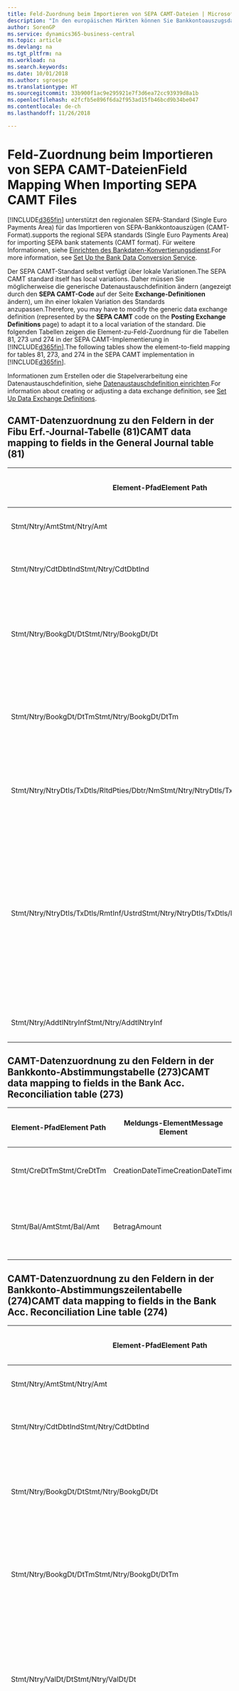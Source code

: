 ```yaml
---
title: Feld-Zuordnung beim Importieren von SEPA CAMT-Dateien | Microsoft Docs
description: "In den europäischen Märkten können Sie Bankkontoauszugsdateien in den regionalen SEPA-Standards (einzelner Eurozahlungs-Bereich) importieren."
author: SorenGP
ms.service: dynamics365-business-central
ms.topic: article
ms.devlang: na
ms.tgt_pltfrm: na
ms.workload: na
ms.search.keywords: 
ms.date: 10/01/2018
ms.author: sgroespe
ms.translationtype: HT
ms.sourcegitcommit: 33b900f1ac9e295921e7f3d6ea72cc93939d8a1b
ms.openlocfilehash: e2fcfb5e896f6da2f953ad15fb46bcd9b34be047
ms.contentlocale: de-ch
ms.lasthandoff: 11/26/2018

---
```

# <a name="field-mapping-when-importing-sepa-camt-files"></a><span data-ttu-id="899b1-103">Feld-Zuordnung beim Importieren von SEPA CAMT-Dateien</span><span class="sxs-lookup"><span data-stu-id="899b1-103">Field Mapping When Importing SEPA CAMT Files</span></span>
[!INCLUDE[d365fin](includes/d365fin_md.md)] <span data-ttu-id="899b1-104">unterstützt den regionalen SEPA-Standard (Single Euro Payments Area) für das Importieren von SEPA-Bankkontoauszügen (CAMT-Format).</span><span class="sxs-lookup"><span data-stu-id="899b1-104">supports the regional SEPA standards (Single Euro Payments Area) for importing SEPA bank statements (CAMT format).</span></span> <span data-ttu-id="899b1-105">Für weitere Informationen, siehe [Einrichten des Bankdaten-Konvertierungsdienst](bank-how-setup-bank-data-conversion-service.md).</span><span class="sxs-lookup"><span data-stu-id="899b1-105">For more information, see [Set Up the Bank Data Conversion Service](bank-how-setup-bank-data-conversion-service.md).</span></span>  

 <span data-ttu-id="899b1-106">Der SEPA CAMT-Standard selbst verfügt über lokale Variationen.</span><span class="sxs-lookup"><span data-stu-id="899b1-106">The SEPA CAMT standard itself has local variations.</span></span> <span data-ttu-id="899b1-107">Daher müssen Sie möglicherweise die generische Datenaustauschdefinition ändern (angezeigt durch den **SEPA CAMT-Code** auf der Seite **Exchange-Definitionen** ändern), um ihn einer lokalen Variation des Standards anzupassen.</span><span class="sxs-lookup"><span data-stu-id="899b1-107">Therefore, you may have to modify the generic data exchange definition (represented by the **SEPA CAMT** code on the **Posting Exchange Definitions** page) to adapt it to a local variation of the standard.</span></span> <span data-ttu-id="899b1-108">Die folgenden Tabellen zeigen die Element-zu-Feld-Zuordnung für die Tabellen 81, 273 und 274 in der SEPA CAMT-Implementierung in [!INCLUDE[d365fin](includes/d365fin_md.md)].</span><span class="sxs-lookup"><span data-stu-id="899b1-108">The following tables show the element-to-field mapping for tables 81, 273, and 274 in the SEPA CAMT implementation in [!INCLUDE[d365fin](includes/d365fin_md.md)].</span></span>  

 <span data-ttu-id="899b1-109">Informationen zum Erstellen oder die Stapelverarbeitung eine Datenaustauschdefinition, siehe [Datenaustauschdefinition einrichten](across-how-to-set-up-data-exchange-definitions.md).</span><span class="sxs-lookup"><span data-stu-id="899b1-109">For information about creating or adjusting a data exchange definition, see [Set Up Data Exchange Definitions](across-how-to-set-up-data-exchange-definitions.md).</span></span>  

## <a name="camt-data-mapping-to-fields-in-the-general-journal-table-81"></a><span data-ttu-id="899b1-110">CAMT-Datenzuordnung zu den Feldern in der Fibu Erf.-Journal-Tabelle (81)</span><span class="sxs-lookup"><span data-stu-id="899b1-110">CAMT data mapping to fields in the General Journal table (81)</span></span>  

|<span data-ttu-id="899b1-111">Element-Pfad</span><span class="sxs-lookup"><span data-stu-id="899b1-111">Element Path</span></span>|<span data-ttu-id="899b1-112">Meldungs-Element</span><span class="sxs-lookup"><span data-stu-id="899b1-112">Message Element</span></span>|<span data-ttu-id="899b1-113">Datentyp</span><span class="sxs-lookup"><span data-stu-id="899b1-113">Data Type</span></span>|<span data-ttu-id="899b1-114">Beschreibung</span><span class="sxs-lookup"><span data-stu-id="899b1-114">Description</span></span>|<span data-ttu-id="899b1-115">Kennzeichen mit negativem Zeichen</span><span class="sxs-lookup"><span data-stu-id="899b1-115">Negative-Sign Identifier</span></span>|<span data-ttu-id="899b1-116">Feldnr.</span><span class="sxs-lookup"><span data-stu-id="899b1-116">Field No.</span></span>|<span data-ttu-id="899b1-117">Feldname</span><span class="sxs-lookup"><span data-stu-id="899b1-117">Field Name</span></span>|  
|------------------|---------------------|---------------|-----------------|-------------------------------|---------------|----------------|  
|<span data-ttu-id="899b1-118">Stmt/Ntry/Amt</span><span class="sxs-lookup"><span data-stu-id="899b1-118">Stmt/Ntry/Amt</span></span>|<span data-ttu-id="899b1-119">Betrag</span><span class="sxs-lookup"><span data-stu-id="899b1-119">Amount</span></span>|<span data-ttu-id="899b1-120">Dezimal</span><span class="sxs-lookup"><span data-stu-id="899b1-120">Decimal</span></span>|<span data-ttu-id="899b1-121">Der Geldbetrag im Bargeldposten</span><span class="sxs-lookup"><span data-stu-id="899b1-121">The amount of money in the cash entry</span></span>||<span data-ttu-id="899b1-122">13</span><span class="sxs-lookup"><span data-stu-id="899b1-122">13</span></span>|<span data-ttu-id="899b1-123">Betrag</span><span class="sxs-lookup"><span data-stu-id="899b1-123">Amount</span></span>|  
|<span data-ttu-id="899b1-124">Stmt/Ntry/CdtDbtInd</span><span class="sxs-lookup"><span data-stu-id="899b1-124">Stmt/Ntry/CdtDbtInd</span></span>|<span data-ttu-id="899b1-125">CreditDebitIndicator</span><span class="sxs-lookup"><span data-stu-id="899b1-125">CreditDebitIndicator</span></span>|<span data-ttu-id="899b1-126">Text</span><span class="sxs-lookup"><span data-stu-id="899b1-126">Text</span></span>|<span data-ttu-id="899b1-127">Gibt an, ob der Posten ein Habenbetrag oder ein Sollposten ist</span><span class="sxs-lookup"><span data-stu-id="899b1-127">Indicates whether the entry is a credit or a debit entry</span></span>|<span data-ttu-id="899b1-128">DBIT</span><span class="sxs-lookup"><span data-stu-id="899b1-128">DBIT</span></span>|<span data-ttu-id="899b1-129">13</span><span class="sxs-lookup"><span data-stu-id="899b1-129">13</span></span>|<span data-ttu-id="899b1-130">Betrag</span><span class="sxs-lookup"><span data-stu-id="899b1-130">Amount</span></span>|  
|<span data-ttu-id="899b1-131">Stmt/Ntry/BookgDt/Dt</span><span class="sxs-lookup"><span data-stu-id="899b1-131">Stmt/Ntry/BookgDt/Dt</span></span>|<span data-ttu-id="899b1-132">Datum</span><span class="sxs-lookup"><span data-stu-id="899b1-132">Date</span></span>|<span data-ttu-id="899b1-133">Datum</span><span class="sxs-lookup"><span data-stu-id="899b1-133">Date</span></span>|<span data-ttu-id="899b1-134">Das Datum der Buchung eines Postens auf einem Konto oder in den Büchern des Buchhaltungsservices.</span><span class="sxs-lookup"><span data-stu-id="899b1-134">The date when an entry is posted to an account on the account servicer's books</span></span>||<span data-ttu-id="899b1-135">5</span><span class="sxs-lookup"><span data-stu-id="899b1-135">5</span></span>|<span data-ttu-id="899b1-136">Buchungsdatum</span><span class="sxs-lookup"><span data-stu-id="899b1-136">Posting Date</span></span>|  
|<span data-ttu-id="899b1-137">Stmt/Ntry/BookgDt/DtTm</span><span class="sxs-lookup"><span data-stu-id="899b1-137">Stmt/Ntry/BookgDt/DtTm</span></span>|<span data-ttu-id="899b1-138">DateTime</span><span class="sxs-lookup"><span data-stu-id="899b1-138">DateTime</span></span>|<span data-ttu-id="899b1-139">DateTime</span><span class="sxs-lookup"><span data-stu-id="899b1-139">DateTime</span></span>|<span data-ttu-id="899b1-140">Das Datum und die Uhrzeit der Buchung eines Postens auf einem Konto oder in den Büchern des Buchhaltungsservices.</span><span class="sxs-lookup"><span data-stu-id="899b1-140">The date and time when an entry is posted to an account on the account servicer's books</span></span>||<span data-ttu-id="899b1-141">5</span><span class="sxs-lookup"><span data-stu-id="899b1-141">5</span></span>|<span data-ttu-id="899b1-142">Buchungsdatum</span><span class="sxs-lookup"><span data-stu-id="899b1-142">Posting Date</span></span>|  
|<span data-ttu-id="899b1-143">Stmt/Ntry/NtryDtls/TxDtls/RltdPties/Dbtr/Nm</span><span class="sxs-lookup"><span data-stu-id="899b1-143">Stmt/Ntry/NtryDtls/TxDtls/RltdPties/Dbtr/Nm</span></span>|<span data-ttu-id="899b1-144">Name</span><span class="sxs-lookup"><span data-stu-id="899b1-144">Name</span></span>|<span data-ttu-id="899b1-145">Text</span><span class="sxs-lookup"><span data-stu-id="899b1-145">Text</span></span>|<span data-ttu-id="899b1-146">Der Name der Partei, die einen Geldbetrag an das (wesentlichen) schuldet können</span><span class="sxs-lookup"><span data-stu-id="899b1-146">The name of the party that owes an amount of money to the (ultimate) creditor</span></span>||<span data-ttu-id="899b1-147">1221</span><span class="sxs-lookup"><span data-stu-id="899b1-147">1221</span></span>|<span data-ttu-id="899b1-148">Informationen Zahlender</span><span class="sxs-lookup"><span data-stu-id="899b1-148">Payer Information</span></span>|  
|<span data-ttu-id="899b1-149">Stmt/Ntry/NtryDtls/TxDtls/RmtInf/Ustrd</span><span class="sxs-lookup"><span data-stu-id="899b1-149">Stmt/Ntry/NtryDtls/TxDtls/RmtInf/Ustrd</span></span>|<span data-ttu-id="899b1-150">Unstrukturiert</span><span class="sxs-lookup"><span data-stu-id="899b1-150">Unstructured</span></span>|<span data-ttu-id="899b1-151">Text</span><span class="sxs-lookup"><span data-stu-id="899b1-151">Text</span></span>|<span data-ttu-id="899b1-152">Informationen, die angegeben werden, um Abgleichen/Abstimmung eines Postens mit den Artikeln zu aktivieren, die die Zahlung abgleichen soll, wie etwa Handelsrechnungen in einem Debitorensystem, in unstrukturierter Form.</span><span class="sxs-lookup"><span data-stu-id="899b1-152">Information supplied to enable the matching/reconciliation of an entry with the items that the payment is intended to settle, such as commercial invoices in an accounts-receivable system, in an unstructured form</span></span>||<span data-ttu-id="899b1-153">8</span><span class="sxs-lookup"><span data-stu-id="899b1-153">8</span></span>|<span data-ttu-id="899b1-154">Beschreibung</span><span class="sxs-lookup"><span data-stu-id="899b1-154">Description</span></span>|  
|<span data-ttu-id="899b1-155">Stmt/Ntry/AddtlNtryInf</span><span class="sxs-lookup"><span data-stu-id="899b1-155">Stmt/Ntry/AddtlNtryInf</span></span>|<span data-ttu-id="899b1-156">ZusätzlicheEingabeInformationen</span><span class="sxs-lookup"><span data-stu-id="899b1-156">AdditionalEntryInformation</span></span>|<span data-ttu-id="899b1-157">Text</span><span class="sxs-lookup"><span data-stu-id="899b1-157">Text</span></span>|<span data-ttu-id="899b1-158">Zusätzliche Informationen zu der Eingabe</span><span class="sxs-lookup"><span data-stu-id="899b1-158">Additional information about the entry</span></span>||<span data-ttu-id="899b1-159">1222</span><span class="sxs-lookup"><span data-stu-id="899b1-159">1222</span></span>|<span data-ttu-id="899b1-160">Transaktionsinformationen</span><span class="sxs-lookup"><span data-stu-id="899b1-160">Transaction Information</span></span>|  

## <a name="camt-data-mapping-to-fields-in-the-bank-acc-reconciliation-table-273"></a><span data-ttu-id="899b1-161">CAMT-Datenzuordnung zu den Feldern in der Bankkonto-Abstimmungstabelle (273)</span><span class="sxs-lookup"><span data-stu-id="899b1-161">CAMT data mapping to fields in the Bank Acc. Reconciliation table (273)</span></span>  

|<span data-ttu-id="899b1-162">Element-Pfad</span><span class="sxs-lookup"><span data-stu-id="899b1-162">Element Path</span></span>|<span data-ttu-id="899b1-163">Meldungs-Element</span><span class="sxs-lookup"><span data-stu-id="899b1-163">Message Element</span></span>|<span data-ttu-id="899b1-164">Datentyp</span><span class="sxs-lookup"><span data-stu-id="899b1-164">Data Type</span></span>|<span data-ttu-id="899b1-165">Beschreibung</span><span class="sxs-lookup"><span data-stu-id="899b1-165">Description</span></span>|<span data-ttu-id="899b1-166">Kennzeichen mit negativem Zeichen</span><span class="sxs-lookup"><span data-stu-id="899b1-166">Negative-Sign Identifier</span></span>|<span data-ttu-id="899b1-167">Feldnr.</span><span class="sxs-lookup"><span data-stu-id="899b1-167">Field No.</span></span>|<span data-ttu-id="899b1-168">Feldname</span><span class="sxs-lookup"><span data-stu-id="899b1-168">Field Name</span></span>|  
|------------------|---------------------|---------------|-----------------|-------------------------------|---------------|----------------|  
|<span data-ttu-id="899b1-169">Stmt/CreDtTm</span><span class="sxs-lookup"><span data-stu-id="899b1-169">Stmt/CreDtTm</span></span>|<span data-ttu-id="899b1-170">CreationDateTime</span><span class="sxs-lookup"><span data-stu-id="899b1-170">CreationDateTime</span></span>|<span data-ttu-id="899b1-171">Datum</span><span class="sxs-lookup"><span data-stu-id="899b1-171">Date</span></span>|<span data-ttu-id="899b1-172">Das Datum und die Uhrzeit der Erstellung der Nachricht.</span><span class="sxs-lookup"><span data-stu-id="899b1-172">The date and time when the message was created</span></span>||<span data-ttu-id="899b1-173">3</span><span class="sxs-lookup"><span data-stu-id="899b1-173">3</span></span>|<span data-ttu-id="899b1-174">Auszugsdatum</span><span class="sxs-lookup"><span data-stu-id="899b1-174">Statement Date</span></span>|  
|<span data-ttu-id="899b1-175">Stmt/Bal/Amt</span><span class="sxs-lookup"><span data-stu-id="899b1-175">Stmt/Bal/Amt</span></span>|<span data-ttu-id="899b1-176">Betrag</span><span class="sxs-lookup"><span data-stu-id="899b1-176">Amount</span></span>|<span data-ttu-id="899b1-177">Dezimal</span><span class="sxs-lookup"><span data-stu-id="899b1-177">Decimal</span></span>|<span data-ttu-id="899b1-178">Der Betrag, der aus den Nettobeträgen für alle Soll- und Habenposten resultiert</span><span class="sxs-lookup"><span data-stu-id="899b1-178">The amount resulting from the netted amounts for all debit and credit entries</span></span>||<span data-ttu-id="899b1-179">4</span><span class="sxs-lookup"><span data-stu-id="899b1-179">4</span></span>|<span data-ttu-id="899b1-180">Auszug Schluss-Saldo</span><span class="sxs-lookup"><span data-stu-id="899b1-180">Statement Ending Balance</span></span>|  

## <a name="camt-data-mapping-to-fields-in-the-bank-acc-reconciliation-line-table-274"></a><span data-ttu-id="899b1-181">CAMT-Datenzuordnung zu den Feldern in der Bankkonto-Abstimmungszeilentabelle (274)</span><span class="sxs-lookup"><span data-stu-id="899b1-181">CAMT data mapping to fields in the Bank Acc. Reconciliation Line table (274)</span></span>  

|<span data-ttu-id="899b1-182">Element-Pfad</span><span class="sxs-lookup"><span data-stu-id="899b1-182">Element Path</span></span>|<span data-ttu-id="899b1-183">Meldungs-Element</span><span class="sxs-lookup"><span data-stu-id="899b1-183">Message Element</span></span>|<span data-ttu-id="899b1-184">Datentyp</span><span class="sxs-lookup"><span data-stu-id="899b1-184">Data Type</span></span>|<span data-ttu-id="899b1-185">Beschreibung</span><span class="sxs-lookup"><span data-stu-id="899b1-185">Description</span></span>|<span data-ttu-id="899b1-186">Kennzeichen mit negativem Zeichen</span><span class="sxs-lookup"><span data-stu-id="899b1-186">Negative-Sign Identifier</span></span>|<span data-ttu-id="899b1-187">Feldnr.</span><span class="sxs-lookup"><span data-stu-id="899b1-187">Field No.</span></span>|<span data-ttu-id="899b1-188">Feldname</span><span class="sxs-lookup"><span data-stu-id="899b1-188">Field Name</span></span>|  
|------------------|---------------------|---------------|-----------------|-------------------------------|---------------|----------------|  
|<span data-ttu-id="899b1-189">Stmt/Ntry/Amt</span><span class="sxs-lookup"><span data-stu-id="899b1-189">Stmt/Ntry/Amt</span></span>|<span data-ttu-id="899b1-190">Betrag</span><span class="sxs-lookup"><span data-stu-id="899b1-190">Amount</span></span>|<span data-ttu-id="899b1-191">Dezimal</span><span class="sxs-lookup"><span data-stu-id="899b1-191">Decimal</span></span>|<span data-ttu-id="899b1-192">Der Geldbetrag im Bargeldposten</span><span class="sxs-lookup"><span data-stu-id="899b1-192">The amount of money in the cash entry</span></span>||<span data-ttu-id="899b1-193">7</span><span class="sxs-lookup"><span data-stu-id="899b1-193">7</span></span>|<span data-ttu-id="899b1-194">Auszugsbetrag</span><span class="sxs-lookup"><span data-stu-id="899b1-194">Statement Amount</span></span>|  
|<span data-ttu-id="899b1-195">Stmt/Ntry/CdtDbtInd</span><span class="sxs-lookup"><span data-stu-id="899b1-195">Stmt/Ntry/CdtDbtInd</span></span>|<span data-ttu-id="899b1-196">CreditDebitIndicator</span><span class="sxs-lookup"><span data-stu-id="899b1-196">CreditDebitIndicator</span></span>|<span data-ttu-id="899b1-197">Text</span><span class="sxs-lookup"><span data-stu-id="899b1-197">Text</span></span>|<span data-ttu-id="899b1-198">Gibt an, ob der Posten ein Habenbetrag oder ein Sollposten ist</span><span class="sxs-lookup"><span data-stu-id="899b1-198">Indicates whether the entry is a credit or a debit entry</span></span>|<span data-ttu-id="899b1-199">DBIT</span><span class="sxs-lookup"><span data-stu-id="899b1-199">DBIT</span></span>|<span data-ttu-id="899b1-200">7</span><span class="sxs-lookup"><span data-stu-id="899b1-200">7</span></span>|<span data-ttu-id="899b1-201">Auszugsbetrag</span><span class="sxs-lookup"><span data-stu-id="899b1-201">Statement Amount</span></span>|  
|<span data-ttu-id="899b1-202">Stmt/Ntry/BookgDt/Dt</span><span class="sxs-lookup"><span data-stu-id="899b1-202">Stmt/Ntry/BookgDt/Dt</span></span>|<span data-ttu-id="899b1-203">Datum</span><span class="sxs-lookup"><span data-stu-id="899b1-203">Date</span></span>|<span data-ttu-id="899b1-204">Datum</span><span class="sxs-lookup"><span data-stu-id="899b1-204">Date</span></span>|<span data-ttu-id="899b1-205">Das Datum der Buchung eines Postens auf einem Konto oder in den Büchern des Buchhaltungsservices.</span><span class="sxs-lookup"><span data-stu-id="899b1-205">The date when an entry is posted to an account on the account servicer's books</span></span>||<span data-ttu-id="899b1-206">5</span><span class="sxs-lookup"><span data-stu-id="899b1-206">5</span></span>|<span data-ttu-id="899b1-207">Transaktionsdatum</span><span class="sxs-lookup"><span data-stu-id="899b1-207">Transaction Date</span></span>|  
|<span data-ttu-id="899b1-208">Stmt/Ntry/BookgDt/DtTm</span><span class="sxs-lookup"><span data-stu-id="899b1-208">Stmt/Ntry/BookgDt/DtTm</span></span>|<span data-ttu-id="899b1-209">DateTime</span><span class="sxs-lookup"><span data-stu-id="899b1-209">DateTime</span></span>|<span data-ttu-id="899b1-210">DateTime</span><span class="sxs-lookup"><span data-stu-id="899b1-210">DateTime</span></span>|<span data-ttu-id="899b1-211">Das Datum und die Uhrzeit der Buchung eines Postens auf einem Konto oder in den Büchern des Buchhaltungsservices.</span><span class="sxs-lookup"><span data-stu-id="899b1-211">The date and time when an entry is posted to an account on the account servicer's books</span></span>||<span data-ttu-id="899b1-212">5</span><span class="sxs-lookup"><span data-stu-id="899b1-212">5</span></span>|<span data-ttu-id="899b1-213">Transaktionsdatum</span><span class="sxs-lookup"><span data-stu-id="899b1-213">Transaction Date</span></span>|  
|<span data-ttu-id="899b1-214">Stmt/Ntry/ValDt/Dt</span><span class="sxs-lookup"><span data-stu-id="899b1-214">Stmt/Ntry/ValDt/Dt</span></span>|<span data-ttu-id="899b1-215">Datum</span><span class="sxs-lookup"><span data-stu-id="899b1-215">Date</span></span>|<span data-ttu-id="899b1-216">Datum</span><span class="sxs-lookup"><span data-stu-id="899b1-216">Date</span></span>|<span data-ttu-id="899b1-217">Das Datum, an dem Anlagen für den Kontobesitzer im Falle eines Habenpostens verfügbar sind oder oder im Falle eines Sollpostens nicht mehr verfügbar sind.</span><span class="sxs-lookup"><span data-stu-id="899b1-217">The date when assets become available to the account owner in case of a credit entry, or cease to be available to the account owner in case of a debit entry</span></span>||<span data-ttu-id="899b1-218">12</span><span class="sxs-lookup"><span data-stu-id="899b1-218">12</span></span>|<span data-ttu-id="899b1-219">Valutadatum</span><span class="sxs-lookup"><span data-stu-id="899b1-219">Value Date</span></span>|  
|<span data-ttu-id="899b1-220">Stmt/Ntry/ValDt/DtTm</span><span class="sxs-lookup"><span data-stu-id="899b1-220">Stmt/Ntry/ValDt/DtTm</span></span>|<span data-ttu-id="899b1-221">DateTime</span><span class="sxs-lookup"><span data-stu-id="899b1-221">DateTime</span></span>|<span data-ttu-id="899b1-222">DateTime</span><span class="sxs-lookup"><span data-stu-id="899b1-222">DateTime</span></span>|<span data-ttu-id="899b1-223">Das Datum und die Uhrzeit, wenn Anlagen für den Kontobesitzer im Falle eines Habenpostens verfügbar sind oder oder im Falle eines Sollpostens nicht mehr verfügbar sind.</span><span class="sxs-lookup"><span data-stu-id="899b1-223">The date and time when assets become available to the account owner in case of a credit entry, or cease to be available to the account owner in case of a debit entry</span></span>||<span data-ttu-id="899b1-224">12</span><span class="sxs-lookup"><span data-stu-id="899b1-224">12</span></span>|<span data-ttu-id="899b1-225">Valutadatum</span><span class="sxs-lookup"><span data-stu-id="899b1-225">Value Date</span></span>|  
|<span data-ttu-id="899b1-226">Stmt/Ntry/NtryDtls/TxDtls/RltdPties/Dbtr/Nm</span><span class="sxs-lookup"><span data-stu-id="899b1-226">Stmt/Ntry/NtryDtls/TxDtls/RltdPties/Dbtr/Nm</span></span>|<span data-ttu-id="899b1-227">Name</span><span class="sxs-lookup"><span data-stu-id="899b1-227">Name</span></span>|<span data-ttu-id="899b1-228">Text</span><span class="sxs-lookup"><span data-stu-id="899b1-228">Text</span></span>|<span data-ttu-id="899b1-229">Der Name der Partei, die einen Geldbetrag an das (wesentlichen) schuldet können</span><span class="sxs-lookup"><span data-stu-id="899b1-229">The name of the party that owes an amount of money to the (ultimate) creditor</span></span>||<span data-ttu-id="899b1-230">15</span><span class="sxs-lookup"><span data-stu-id="899b1-230">15</span></span>|<span data-ttu-id="899b1-231">Informationen Zahlender</span><span class="sxs-lookup"><span data-stu-id="899b1-231">Payer Information</span></span>|  
|<span data-ttu-id="899b1-232">Stmt/Ntry/NtryDtls/TxDtls/RmtInf/Ustrd</span><span class="sxs-lookup"><span data-stu-id="899b1-232">Stmt/Ntry/NtryDtls/TxDtls/RmtInf/Ustrd</span></span>|<span data-ttu-id="899b1-233">Unstrukturiert</span><span class="sxs-lookup"><span data-stu-id="899b1-233">Unstructured</span></span>|<span data-ttu-id="899b1-234">Text</span><span class="sxs-lookup"><span data-stu-id="899b1-234">Text</span></span>|<span data-ttu-id="899b1-235">Informationen, die angegeben werden, um Abgleichen/Abstimmung eines Postens mit den Artikeln zu aktivieren, die die Zahlung abgleichen soll, wie etwa Handelsrechnungen in einem Debitorensystem, in unstrukturierter Form.</span><span class="sxs-lookup"><span data-stu-id="899b1-235">Information supplied to enable the matching/reconciliation of an entry with the items that the payment is intended to settle, such as commercial invoices in an accounts-receivable system, in an unstructured form</span></span>||<span data-ttu-id="899b1-236">6</span><span class="sxs-lookup"><span data-stu-id="899b1-236">6</span></span>|<span data-ttu-id="899b1-237">Beschreibung</span><span class="sxs-lookup"><span data-stu-id="899b1-237">Description</span></span>|  
|<span data-ttu-id="899b1-238">Stmt/Ntry/AddtlNtryInf</span><span class="sxs-lookup"><span data-stu-id="899b1-238">Stmt/Ntry/AddtlNtryInf</span></span>|<span data-ttu-id="899b1-239">ZusätzlicheEingabeInformationen</span><span class="sxs-lookup"><span data-stu-id="899b1-239">AdditionalEntryInformation</span></span>|<span data-ttu-id="899b1-240">Text</span><span class="sxs-lookup"><span data-stu-id="899b1-240">Text</span></span>|<span data-ttu-id="899b1-241">Zusätzliche Informationen zu der Eingabe</span><span class="sxs-lookup"><span data-stu-id="899b1-241">Additional information about the entry</span></span>||<span data-ttu-id="899b1-242">16</span><span class="sxs-lookup"><span data-stu-id="899b1-242">16</span></span>|<span data-ttu-id="899b1-243">Transaktionsinformationen</span><span class="sxs-lookup"><span data-stu-id="899b1-243">Transaction Information</span></span>|  

 <span data-ttu-id="899b1-244">Elemente im **Ntry**-Knoten, die in [!INCLUDE[d365fin](includes/d365fin_md.md)] importiert, aber nicht mit einem Feld verknüpft werden, werden in der **Exch.Spaltendefinition buchen**-Tabelle gespeichert.</span><span class="sxs-lookup"><span data-stu-id="899b1-244">Elements in the **Ntry** node that are imported into [!INCLUDE[d365fin](includes/d365fin_md.md)] but not mapped to any fields are stored in the **Posting Exch. Column Def** table.</span></span> <span data-ttu-id="899b1-245">Benutzer können diese Elemente **Zahlungsabstimmungserf.-Journal**, **Zahlungsausgleich** und **Bankkonto Abstimmen** Seiten anzeigen, indem sie die **Details zur Bankauszugsposition** Aktion auswählen.</span><span class="sxs-lookup"><span data-stu-id="899b1-245">Users can view these elements from the **Payment Reconciliation Journal**, **Payment Application**, and **Bank Acc. Reconciliation** pages by choosing the **Bank Statement Line Details** action.</span></span> <span data-ttu-id="899b1-246">Weitere Informationen finden Sie unter [Abstimmen von Zahlungen mithilfe der automatischen Anwendung](receivables-how-reconcile-payments-auto-application.md).</span><span class="sxs-lookup"><span data-stu-id="899b1-246">For more information, see [Reconcile Payments Using Automatic Application](receivables-how-reconcile-payments-auto-application.md).</span></span>  
## <a name="see-also"></a><span data-ttu-id="899b1-247">Siehe auch</span><span class="sxs-lookup"><span data-stu-id="899b1-247">See Also</span></span>  
[<span data-ttu-id="899b1-248">Einrichten eines Datenaustauschs</span><span class="sxs-lookup"><span data-stu-id="899b1-248">Setting Up Data Exchange</span></span>](across-set-up-data-exchange.md)  
[<span data-ttu-id="899b1-249">Daten elektronisch austauschen</span><span class="sxs-lookup"><span data-stu-id="899b1-249">Exchanging Data Electronically</span></span>](across-data-exchange.md)  
<span data-ttu-id="899b1-250">[Einrichten des Bankdaten-Konvertierungsdienst](bank-how-setup-bank-data-conversion-service.md) </span><span class="sxs-lookup"><span data-stu-id="899b1-250">[Set Up the Bank Data Conversion Service](bank-how-setup-bank-data-conversion-service.md) </span></span>  
[<span data-ttu-id="899b1-251">Verwenden von XML-Schemata zur Vorbereitung der Datenaustauschdefinitionen</span><span class="sxs-lookup"><span data-stu-id="899b1-251">Use XML Schemas to Prepare Data Exchange Definitions</span></span>](across-how-to-use-xml-schemas-to-prepare-data-exchange-definitions.md)  
[<span data-ttu-id="899b1-252">Abstimmen von Zahlungen mithilfe der automatischen Anwendung</span><span class="sxs-lookup"><span data-stu-id="899b1-252">Reconcile Payments Using Automatic Application</span></span>](receivables-how-reconcile-payments-auto-application.md)  

